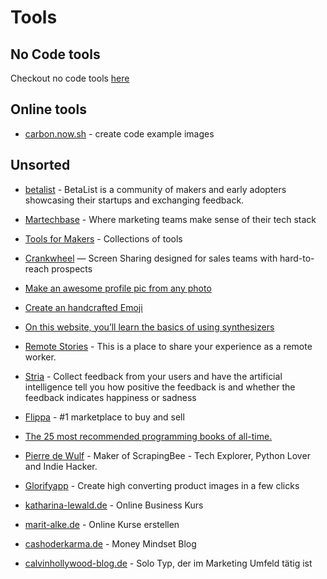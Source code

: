 # Tools

## No Code tools
Checkout no code tools [here](../nocode/)

## Online tools
- [carbon.now.sh](https://carbon.now.sh/) - create code example images

## Unsorted
- [betalist](https://betalist.com) - BetaList is a community of makers and early adopters showcasing their startups and exchanging feedback.
- [Martechbase](https://martechbase.com/) - Where marketing teams make sense of their tech stack
- [Tools for Makers](https://toolsformakers.com/) - Collections of tools
- [Crankwheel](https://crankwheel.com/) — Screen Sharing designed for sales teams with hard-to-reach prospects
- [Make an awesome profile pic from any photo](https://pfpmaker.com)
- [Create an handcrafted Emoji](https://www.mymoji.co/)
- [On this website, you’ll learn the basics of using synthesizers](https://learningsynths.ableton.com/learning-more)
- [Remote Stories](https://www.remotestories.com/) - This is a place to share your experience as a remote worker.
- [Stria](https://stria.co/) - Collect feedback from your users and have the artificial intelligence tell you how positive the feedback is and whether the feedback indicates happiness or sadness
- [Flippa](https://www.flippa.com/) - #1 marketplace to buy and sell
- [The 25 most recommended programming books of all-time.](https://dev.to/daolf/the-25-most-recommended-programming-books-of-all-time-5fel)
- [Pierre de Wulf](https://www.daolf.com/posts/) - Maker of ScrapingBee - Tech Explorer, Python Lover and Indie Hacker.
- [Glorifyapp](https://www.glorifyapp.com) - Create high converting product images in a few clicks



- [katharina-lewald.de](https://katharina-lewald.de/) - Online Business Kurs
- [marit-alke.de](https://www.marit-alke.de/) - Online Kurse erstellen
- [cashoderkarma.de](https://cashoderkarma.de/) - Money Mindset Blog
- [calvinhollywood-blog.de](https://calvinhollywood-blog.de/) - Solo Typ, der im Marketing Umfeld tätig ist
